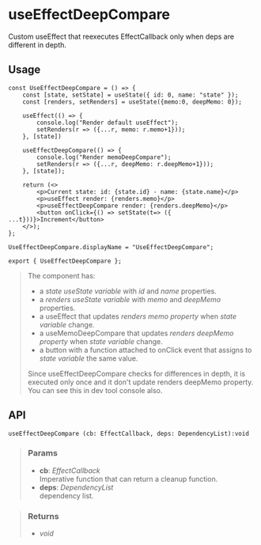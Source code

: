 # useEffectDeepCompare
Custom useEffect that reexecutes EffectCallback only when deps are different in depth.

## Usage

```tsx
const UseEffectDeepCompare = () => {
	const [state, setState] = useState({ id: 0, name: "state" });
	const [renders, setRenders] = useState({memo:0, deepMemo: 0});

	useEffect(() => {
		console.log("Render default useEffect");
		setRenders(r => ({...r, memo: r.memo+1}));
	}, [state])

	useEffectDeepCompare(() => {
		console.log("Render memoDeepCompare");
		setRenders(r => ({...r, deepMemo: r.deepMemo+1}));
	}, [state]);

	return (<>
		<p>Current state: id: {state.id} - name: {state.name}</p>
		<p>useEffect render: {renders.memo}</p>
		<p>useEffectDeepCompare render: {renders.deepMemo}</p>
		<button onClick={() => setState(t=> ({ ...t}))}>Increment</button>
	</>);
};

UseEffectDeepCompare.displayName = "UseEffectDeepCompare";

export { UseEffectDeepCompare };
```

> The component has:
> - a _state useState variable_ with _id_ and _name_ properties.
> - a _renders useState variable_ with _memo_ and _deepMemo_ properties.
> - a useEffect that updates _renders memo property_ when _state variable_ change.
> - a useMemoDeepCompare that updates _renders deepMemo property_ when _state variable_ change.
> - a button with a function attached to onClick event that assigns to _state variable_ the same value.
> 
> Since useEffectDeepCompare checks for differences in depth, it is executed only once and it don't update renders deepMemo property. You can see this in dev tool console also.


## API

```tsx
useEffectDeepCompare (cb: EffectCallback, deps: DependencyList):void 
```

> ### Params
>
> - __cb__: _EffectCallback_  
Imperative function that can return a cleanup function.
> - __deps__: _DependencyList_  
dependency list.
>

> ### Returns
>
> 
> - _void_  
>